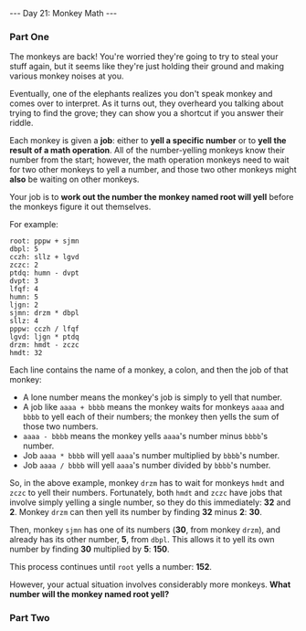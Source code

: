 --- Day 21: Monkey Math ---

### Part One
The monkeys are back! You're worried they're going to try to steal your stuff again, but it seems like they're just holding their ground and making various monkey noises at you.

Eventually, one of the elephants realizes you don't speak monkey and comes over to interpret. As it turns out, they overheard you talking about trying to find the grove; they can show you a shortcut if you answer their riddle.

Each monkey is given a **job**: either to **yell a specific number** or to **yell the result of a math operation**. All of the number-yelling monkeys know their number from the start; however, the math operation monkeys need to wait for two other monkeys to yell a number, and those two other monkeys might **also** be waiting on other monkeys.

Your job is to **work out the number the monkey named root will yell** before the monkeys figure it out themselves.

For example:

```
root: pppw + sjmn
dbpl: 5
cczh: sllz + lgvd
zczc: 2
ptdq: humn - dvpt
dvpt: 3
lfqf: 4
humn: 5
ljgn: 2
sjmn: drzm * dbpl
sllz: 4
pppw: cczh / lfqf
lgvd: ljgn * ptdq
drzm: hmdt - zczc
hmdt: 32
```

Each line contains the name of a monkey, a colon, and then the job of that monkey:

- A lone number means the monkey's job is simply to yell that number.
- A job like `aaaa + bbbb` means the monkey waits for monkeys `aaaa` and `bbbb` to yell each of their numbers; the monkey then yells the sum of those two numbers.
- `aaaa - bbbb` means the monkey yells `aaaa`'s number minus `bbbb`'s number.
- Job `aaaa * bbbb` will yell `aaaa`'s number multiplied by `bbbb`'s number.
- Job `aaaa / bbbb` will yell `aaaa`'s number divided by `bbbb`'s number.

So, in the above example, monkey `drzm` has to wait for monkeys `hmdt` and `zczc` to yell their numbers. Fortunately, both `hmdt` and `zczc` have jobs that involve simply yelling a single number, so they do this immediately: **32** and **2**. Monkey `drzm` can then yell its number by finding **32** minus **2**: **30**.

Then, monkey `sjmn` has one of its numbers (**30**, from monkey `drzm`), and already has its other number, **5**, from `dbpl`. This allows it to yell its own number by finding **30** multiplied by **5**: **150**.

This process continues until `root` yells a number: **152**.

However, your actual situation involves considerably more monkeys. **What number will the monkey named root yell?**


### Part Two

